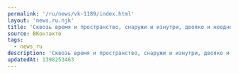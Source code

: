 ```yaml
---
permalink: '/ru/news/vk-1189/index.html'
layout: 'news.ru.njk'
title: 'Сквозь время и пространство, снаружи и изнутри, двояко и неоднозначно, только сейчас и только д…'
source: ВКонтакте
tags:
  - news_ru
description: 'Сквозь время и пространство, снаружи и изнутри, двояко и неоднозначно, только сейчас и только д…'
updatedAt: 1398253463
---
```

